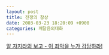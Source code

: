 ```yaml
---
layout: post
title: 전쟁의 참상
date: 2003-03-23 18:20:09 +0900
categories: 깨달음의대화
---
```

<a href=http://www.aljazeera.net/news/arabic/2003/3/3-22-26.htm>알 자지라의 보고 - 이 죄악을 누가 감당하랴! </a>